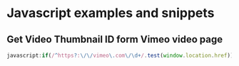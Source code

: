 # Javascript examples and snippets



## Get Video Thumbnail ID form Vimeo video page



```js
javascript:if(/^https?:\/\/vimeo\.com\/\d+/.test(window.location.href)){ var url = document.querySelectorAll('.vp-preview.vp-preview-cover')[0].dataset.thumb; alert('Video Thumbnail ID: '+ /video\/(\d+)/.exec( url )[1]);}else{ alert('OOPS! \nYour are not Vimeo video page') }
```
